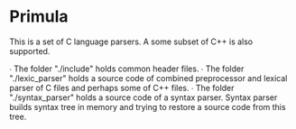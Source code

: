 # Primula
This is a set of C language parsers. A some subset of C++ is also supported.

∙ The  folder "./include"  holds common header files.
∙ The  folder "./lexic_parser" holds a source code of combined preprocessor and lexical parser of C files and perhaps some of C++ files.
∙ The  folder "./syntax_parser" holds a source code of a syntax parser. Syntax parser builds syntax tree in memory and trying to restore  a source code from this tree.

